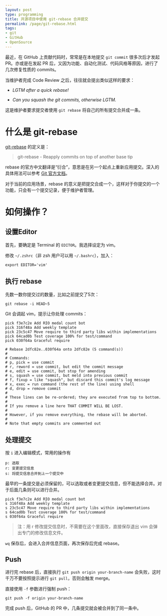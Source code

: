 ```yaml
---
layout: post
type: programming
title: 开源项目中使用 git-rebase 合并提交
permalink: /page/git-rebase.html
tags:
- git
- GitHub
- OpenSource
---
```

最近，在 GitHub 上贡献代码时，常常是在本地提交 ```git commit``` 很多次后才发起 PR。亦或是在发起 PR 后，又因为功能、自动化测试、代码风格等原因，进行了几次修复性质的 commits。

当维护者完成 Code Review 之后，往往就会提出类似这样的要求：

* _LGTM after a quick rebase!_

* _Can you squash the git commits, otherwise LGTM._

这是维护者要求提交者使用 ```git rebase``` 将自己的所有提交合并成一条。

# 什么是 git-rebase

[git-rebase](https://git-scm.com/docs/git-rebase) 的定义是：

> git-rebase - Reapply commits on top of another base tip

rebase 的官方中文翻译是“衍合”，意思是在另一个起点上重新应用提交。深入的具体用法可以参考 [Git 官方文档](https://git-scm.com/book/zh/v1/Git-%E5%88%86%E6%94%AF-%E5%88%86%E6%94%AF%E7%9A%84%E8%A1%8D%E5%90%88)。

对于当前的应用场景，rebase 的意义是把提交合成一个，这样对于你提交的一个功能，只会有一个提交记录，便于维护者管理。

# 如何操作？

## 设置Editor

首先，要确定是 Terminal 的 ```EDITOR```。我选择设定为 vim。

修改 ```~/.zshrc```（非 zsh 用户可以用 ```~/.bashrc```），加入：

```
export EDITOR='vim'
```

## 执行 rebase

先数一数你提交过的数量，比如之前提交了5次：

```
git rebase -i HEAD~5
```

Git 会调起 vim，提示让你处理 commits：

```
pick f3e7c2e Add RIO medal count bot
pick 316f48a Add weekly template
pick 23c5c47 Move require to third party libs within implementations
pick 64cad0b Test coverage 100% for test/command
pick 030f64a Graceful require

# Rebase 2dfc82e..030f64a onto 2dfc82e (5 command(s))
#
# Commands:
# p, pick = use commit
# r, reword = use commit, but edit the commit message
# e, edit = use commit, but stop for amending
# s, squash = use commit, but meld into previous commit
# f, fixup = like "squash", but discard this commit's log message
# x, exec = run command (the rest of the line) using shell
# d, drop = remove commit
#
# These lines can be re-ordered; they are executed from top to bottom.
#
# If you remove a line here THAT COMMIT WILL BE LOST.
#
# However, if you remove everything, the rebase will be aborted.
#
# Note that empty commits are commented out 
```

## 处理提交

按 ```i``` 进入编辑模式，常用的操作有

```
p: 选取
r: 变更提交信息
s: 将提交信息合并到上一个提交中
```

最早的一条提交是必须保留的，可以选取或者变更提交信息，但不能选择合并。对于后面几条则可以进行合并。

```
pick f3e7c2e Add RIO medal count bot
s 316f48a Add weekly template
s 23c5c47 Move require to third party libs within implementations
s 64cad0b Test coverage 100% for test/command
s 030f64a Graceful require
```

> 注：用 r 修改提交信息时，不需要在这个里面改，直接保存退出 vim 会弹出专门的修改信息文件。

```wq``` 保存后，会进入合并信息页面，再次保存后完成 rebase。

## Push

进行完 rebase 后，直接执行 ```git push origin your-branch-name``` 会失败，这时千万不要按照提示进行 ```git pull```，否则会触发 merge。

直接使用 ```-f``` 参数进行强制 push：

```
git push -f origin your-branch-name
```

完成 push 后，GitHub 的 PR 中，几条提交就会被合并到了同一条中。
